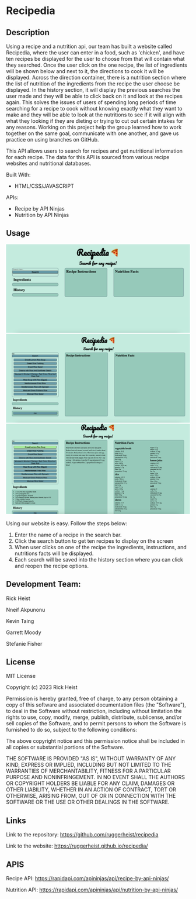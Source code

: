 # Recipedia

## Description
Using a recipe and a nutrition api, our team has built a website called Recipedia, where the user can enter in a food, such as 'chicken', and have ten recipes be displayed for the user to choose from that will contain what they searched. Once the user click on the one recipe, the list of ingredients will be shown below and next to it, the directions to cook it will be displayed. Across the direction container, there is a nutrition section where the list of nutrition of the ingredients from the recipe the user choose be displayed. In the history section, it will display the previous searches the user made and they will be able to click back on it and look at the recipes again. This solves the issues of users of spending long periods of time searching for a recipe to cook without knowing exactly what they want to make and they will be able to look at the nutritions to see if it will align with what they looking if they are dieting or trying to cut out certain intakes for any reasons. Working on this project help the group learned how to work together on the same goal, communicate with one another, and gave us practice on using branches on GitHub.

This API allows users to search for recipes and get nutritional information for each recipe. The data for this API is sourced from various recipe websites and nutritional databases.

Built With: 
- HTML/CSS/JAVASCRIPT

APIs:
- Recipe by API Ninjas
- Nutrition by API Ninjas

## Usage
![alt text](./assets/images/Screenshot%202023-05-04%20at%204.16.47%20PM.png)
![alt text](./assets/images/Screenshot%202023-05-04%20at%204.17.10%20PM.png)
![alt text](./assets/images/Screenshot%202023-05-04%20at%204.17.40%20PM.png)

Using our website is easy. Follow the steps below:

1. Enter the name of a recipe in the search bar.
2. Click the search button to get ten recipes to display on the screen 
3. When user clicks on one of the recipe the ingredients, instructions, and nutritions facts will be displayed.
4. Each search will be saved into the history section where you can click and reopen the recipe options.


## Development Team:
Rick Heist

Nneif Akpunonu

Kevin Taing

Garrett Moody

Stefanie Fisher 


## License
MIT License

Copyright (c) 2023 Rick Heist

Permission is hereby granted, free of charge, to any person obtaining a copy
of this software and associated documentation files (the "Software"), to deal
in the Software without restriction, including without limitation the rights
to use, copy, modify, merge, publish, distribute, sublicense, and/or sell
copies of the Software, and to permit persons to whom the Software is
furnished to do so, subject to the following conditions:

The above copyright notice and this permission notice shall be included in all
copies or substantial portions of the Software.

THE SOFTWARE IS PROVIDED "AS IS", WITHOUT WARRANTY OF ANY KIND, EXPRESS OR
IMPLIED, INCLUDING BUT NOT LIMITED TO THE WARRANTIES OF MERCHANTABILITY,
FITNESS FOR A PARTICULAR PURPOSE AND NONINFRINGEMENT. IN NO EVENT SHALL THE
AUTHORS OR COPYRIGHT HOLDERS BE LIABLE FOR ANY CLAIM, DAMAGES OR OTHER
LIABILITY, WHETHER IN AN ACTION OF CONTRACT, TORT OR OTHERWISE, ARISING FROM,
OUT OF OR IN CONNECTION WITH THE SOFTWARE OR THE USE OR OTHER DEALINGS IN THE
SOFTWARE.


## Links
Link to the repository: https://github.com/ruggerheist/recipedia

Link to the website: https://ruggerheist.github.io/recipedia/


## APIS
Recipe API: https://rapidapi.com/apininjas/api/recipe-by-api-ninjas/

Nutrition API: https://rapidapi.com/apininjas/api/nutrition-by-api-ninjas/